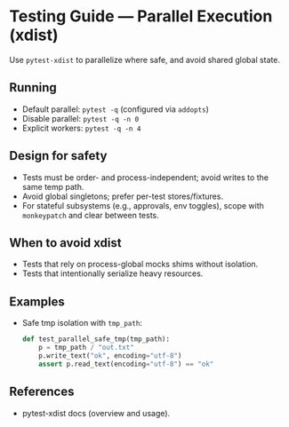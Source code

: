 # Testing Guide — Parallel Execution (xdist)

Use `pytest-xdist` to parallelize where safe, and avoid shared global state.

## Running
- Default parallel: `pytest -q` (configured via `addopts`)
- Disable parallel: `pytest -q -n 0`
- Explicit workers: `pytest -q -n 4`

## Design for safety
- Tests must be order- and process-independent; avoid writes to the same temp path.
- Avoid global singletons; prefer per-test stores/fixtures.
- For stateful subsystems (e.g., approvals, env toggles), scope with `monkeypatch` and clear between tests.

## When to avoid xdist
- Tests that rely on process-global mocks shims without isolation.
- Tests that intentionally serialize heavy resources.

## Examples
- Safe tmp isolation with `tmp_path`:
  ```python
  def test_parallel_safe_tmp(tmp_path):
      p = tmp_path / "out.txt"
      p.write_text("ok", encoding="utf-8")
      assert p.read_text(encoding="utf-8") == "ok"
  ```

## References
- pytest-xdist docs (overview and usage).
